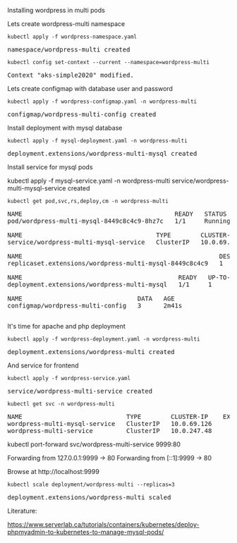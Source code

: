 Installing wordpress in multi pods

Lets create wordpress-multi namespace

```console
kubectl apply -f wordpress-namespace.yaml
```
<pre>
namespace/wordpress-multi created
</pre>

```
kubectl config set-context --current --namespace=wordpress-multi
```
<pre>
Context "aks-simple2020" modified.
</pre>

Lets create configmap with database user and password

```console
kubectl apply -f wordpress-configmap.yaml -n wordpress-multi
```
<pre>
configmap/wordpress-multi-config created
</pre>

Install deployment with mysql database

```console
kubectl apply -f mysql-deployment.yaml -n wordpress-multi
```
<pre>
deployment.extensions/wordpress-multi-mysql created
</pre>

Install service for mysql pods

kubectl apply -f mysql-service.yaml -n wordpress-multi
service/wordpress-multi-mysql-service created

```console
kubectl get pod,svc,rs,deploy,cm -n wordpress-multi
```
<pre>
NAME                                         READY   STATUS    RESTARTS   AGE
pod/wordpress-multi-mysql-8449c8c4c9-8hz7c   1/1     Running   0          2m11s

NAME                                    TYPE        CLUSTER-IP    EXTERNAL-IP   PORT(S)    AGE
service/wordpress-multi-mysql-service   ClusterIP   10.0.69.126   <none>        3306/TCP   92s

NAME                                                     DESIRED   CURRENT   READY   AGE
replicaset.extensions/wordpress-multi-mysql-8449c8c4c9   1         1         1       2m12s

NAME                                          READY   UP-TO-DATE   AVAILABLE   AGE
deployment.extensions/wordpress-multi-mysql   1/1     1            1           2m12s

NAME                               DATA   AGE
configmap/wordpress-multi-config   3      2m41s

</pre>


It's time for apache and php deployment

```console
kubectl apply -f wordpress-deployment.yaml -n wordpress-multi
```
<pre>
deployment.extensions/wordpress-multi created
</pre>

And service for frontend

```console
kubectl apply -f wordpress-service.yaml 
```
<pre>
service/wordpress-multi-service created
</pre>

```console
kubectl get svc -n wordpress-multi
```
<pre>
NAME                            TYPE        CLUSTER-IP    EXTERNAL-IP   PORT(S)    AGE  
wordpress-multi-mysql-service   ClusterIP   10.0.69.126   <none>        3306/TCP   11m  
wordpress-multi-service         ClusterIP   10.0.247.48   <none>        80/TCP     4m27s
</pre>

kubectl port-forward svc/wordpress-multi-service 9999:80

Forwarding from 127.0.0.1:9999 -> 80
Forwarding from [::1]:9999 -> 80

Browse at http://localhost:9999

```console
kubectl scale deployment/wordpress-multi --replicas=3
```
<pre>
deployment.extensions/wordpress-multi scaled
</pre>

Literature:

https://www.serverlab.ca/tutorials/containers/kubernetes/deploy-phpmyadmin-to-kubernetes-to-manage-mysql-pods/
